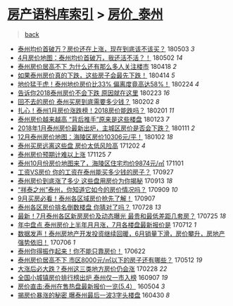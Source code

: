 [房产语料库索引](../../README.md)  > [房价_泰州](房价_泰州.md)
====
> [back](../README.md)

- [泰州均价首破万？房价还在上涨，现在到底该不该买？](http://jkwz.applinzi.com/ittc/7098996864521339910.html#%E6%B3%B0%E5%B7%9E%E5%9D%87%E4%BB%B7%E9%A6%96%E7%A0%B4%E4%B8%87%EF%BC%9F%E6%88%BF%E4%BB%B7%E8%BF%98%E5%9C%A8%E4%B8%8A%E6%B6%A8%EF%BC%8C%E7%8E%B0%E5%9C%A8%E5%88%B0%E5%BA%95%E8%AF%A5%E4%B8%8D%E8%AF%A5%E4%B9%B0%EF%BC%9F) 180503 *3* 
- [4月房价地图：泰州均价首破万，我还活不活？！](http://jkwz.applinzi.com/ittc/7098525417386542090.html#4%E6%9C%88%E6%88%BF%E4%BB%B7%E5%9C%B0%E5%9B%BE%EF%BC%9A%E6%B3%B0%E5%B7%9E%E5%9D%87%E4%BB%B7%E9%A6%96%E7%A0%B4%E4%B8%87%EF%BC%8C%E6%88%91%E8%BF%98%E6%B4%BB%E4%B8%8D%E6%B4%BB%EF%BC%9F%EF%BC%81) 180502 *14* 
- [泰州房价居高不下 为什么还有那么多人关注楼市](http://jkwz.applinzi.com/ittc/7093233340239053830.html#%E6%B3%B0%E5%B7%9E%E6%88%BF%E4%BB%B7%E5%B1%85%E9%AB%98%E4%B8%8D%E4%B8%8B+%E4%B8%BA%E4%BB%80%E4%B9%88%E8%BF%98%E6%9C%89%E9%82%A3%E4%B9%88%E5%A4%9A%E4%BA%BA%E5%85%B3%E6%B3%A8%E6%A5%BC%E5%B8%82) 180418 *2* 
- [如果泰州房价真的下跌，这些房子会最先下跌！](http://jkwz.applinzi.com/ittc/7091746070013150214.html#%E5%A6%82%E6%9E%9C%E6%B3%B0%E5%B7%9E%E6%88%BF%E4%BB%B7%E7%9C%9F%E7%9A%84%E4%B8%8B%E8%B7%8C%EF%BC%8C%E8%BF%99%E4%BA%9B%E6%88%BF%E5%AD%90%E4%BC%9A%E6%9C%80%E5%85%88%E4%B8%8B%E8%B7%8C%EF%BC%81) 180414 *5* 
- [地价猛于虎！泰州地价房价比33% 偏离度竟高达58%！](http://jkwz.applinzi.com/ittc/7073668483928032267.html#%E5%9C%B0%E4%BB%B7%E7%8C%9B%E4%BA%8E%E8%99%8E%EF%BC%81%E6%B3%B0%E5%B7%9E%E5%9C%B0%E4%BB%B7%E6%88%BF%E4%BB%B7%E6%AF%9433%25+%E5%81%8F%E7%A6%BB%E5%BA%A6%E7%AB%9F%E9%AB%98%E8%BE%BE58%25%EF%BC%81) 180224 *4* 
- [告诉你2018泰州房价不会下跌 原因就在这里](http://jkwz.applinzi.com/ittc/7073196413108618257.html#%E5%91%8A%E8%AF%89%E4%BD%A02018%E6%B3%B0%E5%B7%9E%E6%88%BF%E4%BB%B7%E4%B8%8D%E4%BC%9A%E4%B8%8B%E8%B7%8C+%E5%8E%9F%E5%9B%A0%E5%B0%B1%E5%9C%A8%E8%BF%99%E9%87%8C) 180223 *16* 
- [回不去的房价 泰州买房到底需要多少钱？](http://jkwz.applinzi.com/ittc/7065402375928284166.html#%E5%9B%9E%E4%B8%8D%E5%8E%BB%E7%9A%84%E6%88%BF%E4%BB%B7+%E6%B3%B0%E5%B7%9E%E4%B9%B0%E6%88%BF%E5%88%B0%E5%BA%95%E9%9C%80%E8%A6%81%E5%A4%9A%E5%B0%91%E9%92%B1%EF%BC%9F) 180202 *8* 
- [扎心！泰州1月房价涨跌榜！2018房价能跌吗？](http://jkwz.applinzi.com/ittc/7065046235121976330.html#%E6%89%8E%E5%BF%83%EF%BC%81%E6%B3%B0%E5%B7%9E1%E6%9C%88%E6%88%BF%E4%BB%B7%E6%B6%A8%E8%B7%8C%E6%A6%9C%EF%BC%812018%E6%88%BF%E4%BB%B7%E8%83%BD%E8%B7%8C%E5%90%97%EF%BC%9F) 180201 *11* 
- [泰州房价越来越高 “背后推手”原来是这些楼盘](http://jkwz.applinzi.com/ittc/7061795312065053703.html#%E6%B3%B0%E5%B7%9E%E6%88%BF%E4%BB%B7%E8%B6%8A%E6%9D%A5%E8%B6%8A%E9%AB%98+%E2%80%9C%E8%83%8C%E5%90%8E%E6%8E%A8%E6%89%8B%E2%80%9D%E5%8E%9F%E6%9D%A5%E6%98%AF%E8%BF%99%E4%BA%9B%E6%A5%BC%E7%9B%98) 180123 *7* 
- [2018年1月泰州房价最新出炉，主城区房价是否会下跌？](http://jkwz.applinzi.com/ittc/7057249328089793546.html#2018%E5%B9%B41%E6%9C%88%E6%B3%B0%E5%B7%9E%E6%88%BF%E4%BB%B7%E6%9C%80%E6%96%B0%E5%87%BA%E7%82%89%EF%BC%8C%E4%B8%BB%E5%9F%8E%E5%8C%BA%E6%88%BF%E4%BB%B7%E6%98%AF%E5%90%A6%E4%BC%9A%E4%B8%8B%E8%B7%8C%EF%BC%9F) 180111 *2* 
- [12月泰州房价地图：海陵区房价10306元/平！](http://jkwz.applinzi.com/ittc/7053932315997111306.html#12%E6%9C%88%E6%B3%B0%E5%B7%9E%E6%88%BF%E4%BB%B7%E5%9C%B0%E5%9B%BE%EF%BC%9A%E6%B5%B7%E9%99%B5%E5%8C%BA%E6%88%BF%E4%BB%B710306%E5%85%83%2F%E5%B9%B3%EF%BC%81) 180102 *18* 
- [泰州买房远离这些盘 房价太低风险高](http://jkwz.applinzi.com/ittc/7042388808924922897.html#%E6%B3%B0%E5%B7%9E%E4%B9%B0%E6%88%BF%E8%BF%9C%E7%A6%BB%E8%BF%99%E4%BA%9B%E7%9B%98+%E6%88%BF%E4%BB%B7%E5%A4%AA%E4%BD%8E%E9%A3%8E%E9%99%A9%E9%AB%98) 171202 *4* 
- [泰州房价预期计难以上涨](http://jkwz.applinzi.com/ittc/7040018655495062545.html#%E6%B3%B0%E5%B7%9E%E6%88%BF%E4%BB%B7%E9%A2%84%E6%9C%9F%E8%AE%A1%E9%9A%BE%E4%BB%A5%E4%B8%8A%E6%B6%A8) 171125 *7* 
- [泰州10月份房价地图来了，海陵区住宅均价9874元/㎡](http://jkwz.applinzi.com/ittc/7030958631107953680.html#%E6%B3%B0%E5%B7%9E10%E6%9C%88%E4%BB%BD%E6%88%BF%E4%BB%B7%E5%9C%B0%E5%9B%BE%E6%9D%A5%E4%BA%86%EF%BC%8C%E6%B5%B7%E9%99%B5%E5%8C%BA%E4%BD%8F%E5%AE%85%E5%9D%87%E4%BB%B79874%E5%85%83%2F%E3%8E%A1) 171101  
- [工资VS房价 你的工资在泰州能买多少钱的房子？](http://jkwz.applinzi.com/ittc/7017929298965693457.html#%E5%B7%A5%E8%B5%84VS%E6%88%BF%E4%BB%B7+%E4%BD%A0%E7%9A%84%E5%B7%A5%E8%B5%84%E5%9C%A8%E6%B3%B0%E5%B7%9E%E8%83%BD%E4%B9%B0%E5%A4%9A%E5%B0%91%E9%92%B1%E7%9A%84%E6%88%BF%E5%AD%90%EF%BC%9F) 170927  
- [泰州房价到底涨了多少 这些盘用房价为你揭秘](http://jkwz.applinzi.com/ittc/7012708012823954449.html#%E6%B3%B0%E5%B7%9E%E6%88%BF%E4%BB%B7%E5%88%B0%E5%BA%95%E6%B6%A8%E4%BA%86%E5%A4%9A%E5%B0%91+%E8%BF%99%E4%BA%9B%E7%9B%98%E7%94%A8%E6%88%BF%E4%BB%B7%E4%B8%BA%E4%BD%A0%E6%8F%AD%E7%A7%98) 170913 *18* 
- [“祥泰之州”泰州，你知道它如今的房价情况吗？](http://jkwz.applinzi.com/ittc/7011455505460102161.html#%E2%80%9C%E7%A5%A5%E6%B3%B0%E4%B9%8B%E5%B7%9E%E2%80%9D%E6%B3%B0%E5%B7%9E%EF%BC%8C%E4%BD%A0%E7%9F%A5%E9%81%93%E5%AE%83%E5%A6%82%E4%BB%8A%E7%9A%84%E6%88%BF%E4%BB%B7%E6%83%85%E5%86%B5%E5%90%97%EF%BC%9F) 170909 *10* 
- [9月买房必看！泰州各区域房价抢先了解！](http://jkwz.applinzi.com/ittc/7010481669994447888.html#9%E6%9C%88%E4%B9%B0%E6%88%BF%E5%BF%85%E7%9C%8B%EF%BC%81%E6%B3%B0%E5%B7%9E%E5%90%84%E5%8C%BA%E5%9F%9F%E6%88%BF%E4%BB%B7%E6%8A%A2%E5%85%88%E4%BA%86%E8%A7%A3%EF%BC%81) 170907  
- [泰州各区房价排名倒数楼盘 你猜对了吗？](http://jkwz.applinzi.com/ittc/6995264120658854928.html#%E6%B3%B0%E5%B7%9E%E5%90%84%E5%8C%BA%E6%88%BF%E4%BB%B7%E6%8E%92%E5%90%8D%E5%80%92%E6%95%B0%E6%A5%BC%E7%9B%98+%E4%BD%A0%E7%8C%9C%E5%AF%B9%E4%BA%86%E5%90%97%EF%BC%9F) 170728 *13* 
- [最新！7月泰州各区新房房价及动态曝光 最贵和最低差距几套房？](http://jkwz.applinzi.com/ittc/6994257542409356305.html#%E6%9C%80%E6%96%B0%EF%BC%817%E6%9C%88%E6%B3%B0%E5%B7%9E%E5%90%84%E5%8C%BA%E6%96%B0%E6%88%BF%E6%88%BF%E4%BB%B7%E5%8F%8A%E5%8A%A8%E6%80%81%E6%9B%9D%E5%85%89+%E6%9C%80%E8%B4%B5%E5%92%8C%E6%9C%80%E4%BD%8E%E5%B7%AE%E8%B7%9D%E5%87%A0%E5%A5%97%E6%88%BF%EF%BC%9F) 170725 *18* 
- [年中盘点 泰州房价上半年月月涨，7月各楼盘最新报价是](http://jkwz.applinzi.com/ittc/6989470637574587409.html#%E5%B9%B4%E4%B8%AD%E7%9B%98%E7%82%B9+%E6%B3%B0%E5%B7%9E%E6%88%BF%E4%BB%B7%E4%B8%8A%E5%8D%8A%E5%B9%B4%E6%9C%88%E6%9C%88%E6%B6%A8%EF%BC%8C7%E6%9C%88%E5%90%84%E6%A5%BC%E7%9B%98%E6%9C%80%E6%96%B0%E6%8A%A5%E4%BB%B7%E6%98%AF) 170712 *1* 
- [数据发声！泰州房地产开发投资继续回暖，6月销量下滑，房价攀升，房地产强势依旧！](http://jkwz.applinzi.com/ittc/6987232786959041540.html#%E6%95%B0%E6%8D%AE%E5%8F%91%E5%A3%B0%EF%BC%81%E6%B3%B0%E5%B7%9E%E6%88%BF%E5%9C%B0%E4%BA%A7%E5%BC%80%E5%8F%91%E6%8A%95%E8%B5%84%E7%BB%A7%E7%BB%AD%E5%9B%9E%E6%9A%96%EF%BC%8C6%E6%9C%88%E9%94%80%E9%87%8F%E4%B8%8B%E6%BB%91%EF%BC%8C%E6%88%BF%E4%BB%B7%E6%94%80%E5%8D%87%EF%BC%8C%E6%88%BF%E5%9C%B0%E4%BA%A7%E5%BC%BA%E5%8A%BF%E4%BE%9D%E6%97%A7%EF%BC%81) 170706 *1* 
- [泰州你得振作起来！你不能只靠房价！](http://jkwz.applinzi.com/ittc/6981932920099832837.html#%E6%B3%B0%E5%B7%9E%E4%BD%A0%E5%BE%97%E6%8C%AF%E4%BD%9C%E8%B5%B7%E6%9D%A5%EF%BC%81%E4%BD%A0%E4%B8%8D%E8%83%BD%E5%8F%AA%E9%9D%A0%E6%88%BF%E4%BB%B7%EF%BC%81) 170622  
- [泰州房价居高不下 市区8000元/㎡以下的房子还有哪些？](http://jkwz.applinzi.com/ittc/6966714370502427653.html#%E6%B3%B0%E5%B7%9E%E6%88%BF%E4%BB%B7%E5%B1%85%E9%AB%98%E4%B8%8D%E4%B8%8B+%E5%B8%82%E5%8C%BA8000%E5%85%83%2F%E3%8E%A1%E4%BB%A5%E4%B8%8B%E7%9A%84%E6%88%BF%E5%AD%90%E8%BF%98%E6%9C%89%E5%93%AA%E4%BA%9B%EF%BC%9F) 170512 *19* 
- [大涨后必大跌？泰州这三类地方房价仍会涨](http://jkwz.applinzi.com/ittc/6939728081983112196.html#%E5%A4%A7%E6%B6%A8%E5%90%8E%E5%BF%85%E5%A4%A7%E8%B7%8C%EF%BC%9F%E6%B3%B0%E5%B7%9E%E8%BF%99%E4%B8%89%E7%B1%BB%E5%9C%B0%E6%96%B9%E6%88%BF%E4%BB%B7%E4%BB%8D%E4%BC%9A%E6%B6%A8) 170228 *22* 
- [全国小城镇房价排行榜出炉 泰州仅一市入榜](http://jkwz.applinzi.com/ittc/6875015846421857285.html#%E5%85%A8%E5%9B%BD%E5%B0%8F%E5%9F%8E%E9%95%87%E6%88%BF%E4%BB%B7%E6%8E%92%E8%A1%8C%E6%A6%9C%E5%87%BA%E7%82%89+%E6%B3%B0%E5%B7%9E%E4%BB%85%E4%B8%80%E5%B8%82%E5%85%A5%E6%A6%9C) 160907 *19* 
- [房价直击:泰州在售热盘最新报价一览(5.4）](http://jkwz.applinzi.com/ittc/6828295886224229381.html#%E6%88%BF%E4%BB%B7%E7%9B%B4%E5%87%BB%3A%E6%B3%B0%E5%B7%9E%E5%9C%A8%E5%94%AE%E7%83%AD%E7%9B%98%E6%9C%80%E6%96%B0%E6%8A%A5%E4%BB%B7%E4%B8%80%E8%A7%88%285.4%EF%BC%89) 160504 *3* 
- [揭房价暴涨的秘密 曝泰州最后一波3字头楼盘](http://jkwz.applinzi.com/ittc/6826836199456900101.html#%E6%8F%AD%E6%88%BF%E4%BB%B7%E6%9A%B4%E6%B6%A8%E7%9A%84%E7%A7%98%E5%AF%86+%E6%9B%9D%E6%B3%B0%E5%B7%9E%E6%9C%80%E5%90%8E%E4%B8%80%E6%B3%A23%E5%AD%97%E5%A4%B4%E6%A5%BC%E7%9B%98) 160430 *8* 
